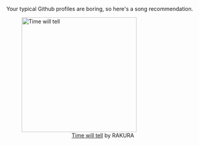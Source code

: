 Your typical Github profiles are boring, so here's a song recommendation.
<figure><img width="300" height="300" src="https://i.scdn.co/image/ab67616d0000b273632f0aa1067918dd07949678" alt="Time will tell" /><figcaption align="center"><a href="https://open.spotify.com/track/2QsOpk9Ihux60DV3PsGrbn" target="_blank">Time will tell</a> by RAKURA</figcaption></figure>

